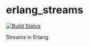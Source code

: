 # erlang_streams

[![Build Status](https://travis-ci.org/epappas/erl_streams.svg)](https://travis-ci.org/epappas/erl_streams)

Streams in Erlang
